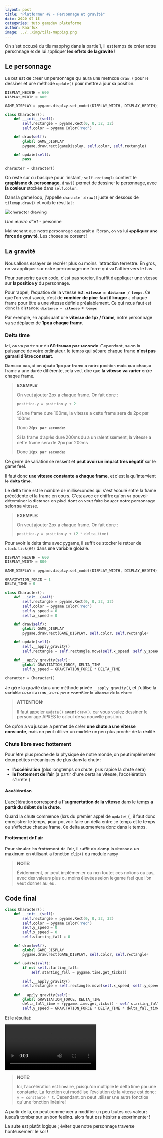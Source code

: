 ```yaml
---
layout: post
title: "Platformer #2 - Personnage et gravité"
date: 2020-07-15
categories: tuto gamedev plateforme
author: Knarfux
image: ../../img/tile-mapping.png
---
```


On s'est occupé du tile mapping dans la partie 1, il est temps de créer notre personnage et de lui appliquer **les effets de la gravité** !

## Le personnage

Le but est de créer un personnage qui aura une méthode `draw()` pour le dessiner et une méthode `update()` pour mettre a jour sa position.

```python
DISPLAY_HEIGTH = 600
DISPLAY_WIDTH = 800

GAME_DISPLAY = pygame.display.set_mode((DISPLAY_WIDTH, DISPLAY_HEIGTH))

class Character():
    def __init__(self):
        self.rectangle = pygame.Rect(0, 0, 32, 32)
        self.color = pygame.Color('red')

    def draw(self):
        global GAME_DISPLAY
        pygame.draw.rect(gameDisplay, self.color, self.rectangle)

    def update(self):
        pass
  
character = Character()
```

On reste sur du basique pour l'instant ; `self.rectangle` contient le **graphisme du personnage**, `draw()` permet de dessiner le personnage, avec **la couleur** stockée dans `self.color`.

Dans la game loop, j'appelle `character.draw()` juste en dessous de `tilemap.draw()` et voila le résultat :

![character drawing](../../img/character-drawing.png)

*Une œuvre d'art* - personne

Maintenant que notre personnage apparaît a l’écran, on va lui **appliquer une force de gravité**. Les choses se corsent !

## La gravité

Nous allons essayer de recréer plus ou moins l'attraction terrestre. En gros, on va appliquer sur notre personnage une force qui va l'attirer vers le bas.

Pour transcrire ça en code, c'est pas sorcier, il suffit d'appliquer une vitesse sur **la position y** du personnage.

Pour rappel, l’équation de la vitesse est: **`vitesse = distance / temps`**. Ce que l'on veut savoir, c'est de **combien de pixel faut il bouger** a chaque frame pour être a une vitesse définie préalablement. Ce qui nous faut est donc la distance: **`distance = vitesse * temps`**

Par exemple, en appliquant une **vitesse de 1px / frame**, notre personnage va se déplacer de **1px a chaque frame**.

### Delta time

Ici, on va partir sur du **60 frames par seconde**. Cependant, selon la puissance de votre ordinateur, le temps qui sépare chaque frame **n'est pas garanti d’être constant**.

Dans ce cas, si on ajoute 1px par frame a notre position mais que chaque frame a une durée différente, cela veut dire que **la vitesse va varier** entre chaque frame.

> **EXEMPLE:**
>
> On veut ajouter 2px a chaque frame. On fait donc :
> ```python
> position.y = position.y + 2
> ```
> Si une frame dure 100ms, la vitesse a cette frame sera de 2px par 100ms
>
> Donc **`20px par secondes`**
>
> Si la frame d’après dure 200ms du a un ralentissement, la vitesse a cette frame sera de 2px par 200ms
>
> Donc **`10px par secondes`**
>

Ce genre de variation se ressent et **peut avoir un impact très négatif** sur le game feel.

Il faut donc **une vitesse constante a chaque frame**, et c'est la qu'intervient le **delta time**.

Le delta time est le nombre de millisecondes qui s'est écoulé entre la frame précédente et la frame en cours. C'est avec ce chiffre qu'on va pouvoir déterminer la distance en pixel dont on veut faire bouger notre personnage selon sa vitesse.

> **EXEMPLE:**
>
> On veut ajouter 2px a chaque frame. On fait donc :
> ```python
> position.y = position.y + (2 * delta_time)
> ```
>

Pour avoir le delta time avec pygame, il suffit de stocker le retour de `clock.tick(60)` dans une variable globale.

```python
DISPLAY_HEIGTH = 600
DISPLAY_WIDTH = 800

GAME_DISPLAY = pygame.display.set_mode((DISPLAY_WIDTH, DISPLAY_HEIGTH))

GRAVITATION_FORCE = 1
DELTA_TIME = 0

class Character():
    def __init__(self):
        self.rectangle = pygame.Rect(0, 0, 32, 32)
        self.color = pygame.Color('red')
        self.y_speed = 0
        self.x_speed = 0

    def draw(self):
        global GAME_DISPLAY
        pygame.draw.rect(GAME_DISPLAY, self.color, self.rectangle)

    def update(self):
        self.__apply_gravity()
        self.rectangle = self.rectangle.move(self.x_speed, self.y_speed)
    
    def __apply_gravity(self):
        global GRAVITATION_FORCE, DELTA_TIME
        self.y_speed = GRAVITATION_FORCE * DELTA_TIME
  
character = Character()
```

Je gère la gravité dans une méthode privée `__apply_gravity()`, et j'utilise la variable `GRAVITATION_FORCE` pour contrôler la vitesse de la chute.

> **ATTENTION:**
>
> Il faut appeler `update()` **avant** `draw()`, car vous voulez dessiner le personnage APRÈS le calcul de sa nouvelle position.

Ce qu'on a vu jusque la permet de créer **une chute a une vitesse constante**, mais on peut utiliser un modèle un peu plus proche de la réalité.

### Chute libre avec frottement

Pour être plus proche de la physique de notre monde, on peut implémenter deux petites mécaniques de plus dans la chute :

- **l’accélération** (plus longtemps on chute, plus rapide la chute sera)
- **le frottement de l'air** (a partir d'une certaine vitesse, l’accélération s’arrête.)

#### Accélération

L’accélération correspond a **l'augmentation de la vitesse** dans le temps **a partir du début de la chute**.

Quand la chute commence (lors du premier appel de `update()`), il faut donc enregistrer le temps, pour pouvoir faire un delta entre ce temps et le temps ou s'effectue chaque frame. Ce delta augmentera donc dans le temps.

#### Frottement de l'air

Pour simuler les frottement de l'air, il suffit de clamp la vitesse a un maximum en utilisant la fonction `clip()` du module `numpy`

> **NOTE:**
>
>Évidemment, on peut implémenter ou non toutes ces notions ou pas, avec des valeurs plus ou moins élevées selon le game feel que l'on veut donner au jeu.

## Code final

```python
class Character():
    def __init__(self):
        self.rectangle = pygame.Rect(0, 0, 32, 32)
        self.color = pygame.Color('red')
        self.y_speed = 0
        self.x_speed = 0
        self.starting_fall = 0

    def draw(self):
        global GAME_DISPLAY
        pygame.draw.rect(GAME_DISPLAY, self.color, self.rectangle)

    def update(self):
        if not self.starting_fall:
            self.starting_fall = pygame.time.get_ticks()

        self.__apply_gravity()
        self.rectangle = self.rectangle.move(self.x_speed, self.y_speed)
    
    def __apply_gravity(self):
        global GRAVITATION_FORCE, DELTA_TIME
        delta_fall_time = (pygame.time.get_ticks() - self.starting_fall) * 0.0035
        self.y_speed = GRAVITATION_FORCE * DELTA_TIME * delta_fall_time
```

Et le résultat:

![](../../img/character-falling.mp4)

> **NOTE:**
>
> Ici, l’accélération est linéaire, puisqu'on multiplie le delta time par une constante. La fonction qui modélise l’évolution de la vitesse est donc: `y = constante * t`.
> Cependant, on peut utiliser une autre fonction qu'une fonction linéaire !

A partir de la, on peut commencer a modifier un peu toutes ces valeurs jusqu’à tomber sur un bon feeling, alors faut pas hésiter a expérimenter !

La suite est plutôt logique ; éviter que notre personnage traverse honteusement le sol !
